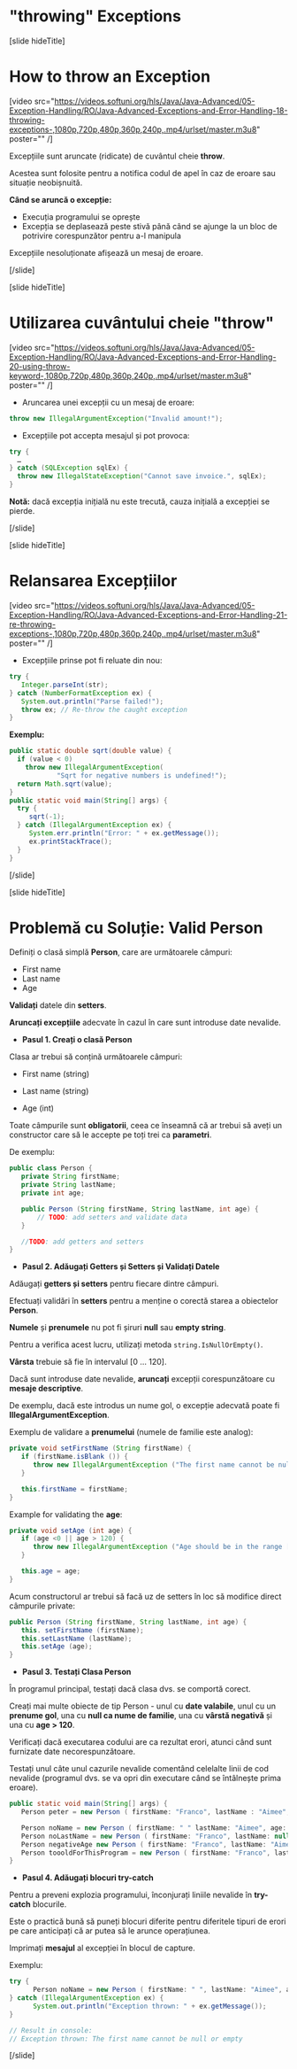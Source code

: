 # "throwing" Exceptions

[slide hideTitle]

# How to throw an Exception

[video src="https://videos.softuni.org/hls/Java/Java-Advanced/05-Exception-Handling/RO/Java-Advanced-Exceptions-and-Error-Handling-18-throwing-exceptions-,1080p,720p,480p,360p,240p,.mp4/urlset/master.m3u8" poster="" /]

Excepțiile sunt aruncate (ridicate) de cuvântul cheie **throw**.

Acestea sunt folosite pentru a notifica codul de apel în caz de eroare sau situație neobișnuită.

**Când se aruncă o excepție:**
- Execuția programului se oprește
- Excepția se deplasează peste stivă până când se ajunge la un bloc de potrivire corespunzător pentru a-l manipula
   
Excepțiile nesoluționate afișează un mesaj de eroare.

[/slide]

[slide hideTitle]

# Utilizarea cuvântului cheie "throw"

[video src="https://videos.softuni.org/hls/Java/Java-Advanced/05-Exception-Handling/RO/Java-Advanced-Exceptions-and-Error-Handling-20-using-throw-keyword-,1080p,720p,480p,360p,240p,.mp4/urlset/master.m3u8" poster="" /]

- Aruncarea unei excepții cu un mesaj de eroare:

```java
throw new IllegalArgumentException("Invalid amount!");
```
- Excepțiile pot accepta mesajul și pot provoca:

```java
try {
  …
} catch (SQLException sqlEx) {
  throw new IllegalStateException("Cannot save invoice.", sqlEx);
}
```

**Notă:** dacă excepția inițială nu este trecută, cauza inițială a excepției se pierde.

[/slide]

[slide hideTitle]

# Relansarea Excepțiilor

[video src="https://videos.softuni.org/hls/Java/Java-Advanced/05-Exception-Handling/RO/Java-Advanced-Exceptions-and-Error-Handling-21-re-throwing-exceptions-,1080p,720p,480p,360p,240p,.mp4/urlset/master.m3u8" poster="" /]

- Excepțiile prinse pot fi reluate din nou:

```java
try {
   Integer.parseInt(str);
} catch (NumberFormatException ex) {
   System.out.println("Parse failed!");
   throw ex; // Re-throw the caught exception
}
```

**Exemplu:**

```java
public static double sqrt(double value) {
  if (value < 0)
    throw new IllegalArgumentException(
			"Sqrt for negative numbers is undefined!");
  return Math.sqrt(value);
}
public static void main(String[] args) {
  try {
     sqrt(-1);
  } catch (IllegalArgumentException ex) {
     System.err.println("Error: " + ex.getMessage());
     ex.printStackTrace();
  }
}
```
[/slide]


[slide hideTitle]

# Problemă cu Soluție: Valid Person

Definiți o clasă simplă **Person**, care are următoarele câmpuri:

  - First name
  - Last name
  - Age

**Validați** datele din **setters**. 

**Aruncați excepțiile** adecvate în cazul în care sunt introduse date nevalide.

- **Pasul 1. Creați o clasă Person**

Clasa ar trebui să conțină următoarele câmpuri:

- First name (string) 

- Last name (string) 

- Age (int)

Toate câmpurile sunt **obligatorii**, ceea ce înseamnă că ar trebui să aveți un constructor care să le accepte pe toți trei ca **parametri**. 

De exemplu:

```java
public class Person {
   private String firstName;
   private String lastName;
   private int age;

   public Person (String firstName, String lastName, int age) {
       // TODO: add setters and validate data
   }

   //TODO: add getters and setters
}
```

- **Pasul 2. Adăugați Getters și Setters și Validați Datele**

Adăugați **getters și setters** pentru fiecare dintre câmpuri.

Efectuați validări în **setters** pentru a menține o corectă starea a obiectelor **Person**.

**Numele** și **prenumele** nu pot fi șiruri **null** sau **empty string**.

Pentru a verifica acest lucru, utilizați metoda `string.IsNullOrEmpty()`.

**Vârsta** trebuie să fie în intervalul [0 … 120].

Dacă sunt introduse date nevalide, **aruncați** excepții corespunzătoare cu **mesaje descriptive**.

De exemplu, dacă este introdus un nume gol, o excepție adecvată poate fi **IllegalArgumentException**.

Exemplu de validare a **prenumelui** (numele de familie este analog):

```java
private void setFirstName (String firstName) {
   if (firstName.isBlank ()) {
      throw new IllegalArgumentException ("The first name cannot be null or empty");
   }

   this.firstName = firstName;
}
```
Example for validating the **age**:

```java
private void setAge (int age) {
   if (age <0 || age > 120) {
      throw new IllegalArgumentException ("Age should be in the range [O...120]");
   }

   this.age = age;
}
```

Acum constructorul ar trebui să facă uz de setters în loc să modifice direct câmpurile private:

```java
public Person (String firstName, String lastName, int age) {
   this. setFirstName (firstName);
   this.setLastName (lastName);
   this.setAge (age);
}
```

- **Pasul 3. Testați Clasa Person**

În programul principal, testați dacă clasa dvs. se comportă corect.

Creați mai multe obiecte de tip Person - unul cu **date valabile**, unul cu un **prenume gol**, una cu **null ca nume de familie**, una cu **vârstă negativă** și una cu **age > 120**.

Verificați dacă executarea codului are ca rezultat erori, atunci când sunt furnizate date necorespunzătoare.

Testați unul câte unul cazurile nevalide comentând celelalte linii de cod nevalide (programul dvs. se va opri din executare când se întâlnește prima eroare).

```java
public static void main(String[] args) {
   Person peter = new Person ( firstName: "Franco", lastName : "Aimee", age: 19);

   Person noName = new Person ( firstName: " " lastName: "Aimee", age: 19);
   Person noLastName = new Person ( firstName: "Franco", lastName: null, age: 19);
   Person negativeAge new Person ( firstName: "Franco", lastName: "Aimee", age: -1);
   Person toooldForThisProgram = new Person ( firstName: "Franco", lastName: "Aimee", age: 121);
}
```

- **Pasul 4. Adăugați blocuri try-catch**

Pentru a preveni explozia programului, înconjurați liniile nevalide în **try-catch** blocurile.

Este o practică bună să puneți blocuri diferite pentru diferitele tipuri de erori pe care anticipați că ar putea să le arunce operațiunea.

Imprimați **mesajul** al excepției în blocul de capture.

Exemplu:

```java
try {
      Person noName = new Person ( firstName: " ", lastName: "Aimee", age: 19);
} catch (IllegalArgumentException ex) {
      System.out.println("Exception thrown: " + ex.getMessage());
}

// Result in console:
// Exception thrown: The first name cannot be null or empty
```

[/slide]
